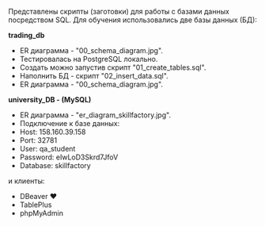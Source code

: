 Представлены скрипты (заготовки) для работы с базами данных посредством SQL.
Для обучения использовались две базы данных (БД):

**trading_db**
- ER диаграмма - "00_schema_diagram.jpg".
- Тестировалась на PostgreSQL локально. 
- Создать можно запустив скрипт "01_create_tables.sql". 
- Наполнить БД - скрипт "02_insert_data.sql". 
- ER диаграмма - "00_schema_diagram.jpg". 

**university_DB - (MySQL)**
- ER диаграмма - "er_diagram_skillfactory.jpg". 
- Подключение к базе данных:
- Host: 158.160.39.158
- Port: 32781
- User: qa_student 
- Password: eIwLoD3Skrd7JfoV 
- Database: skillfactory

и клиенты: 
- DBeaver :heart: 
- TablePlus
- phpMyAdmin
